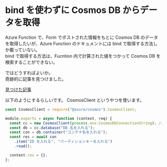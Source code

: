 # bind を使わずに Cosmos DB からデータを取得

Azure Function で、Form でポストされた情報をもとに Cosmos DB のデータを取得したいが、Azure Function のドキュメントには bind で取得する方法しか載っていない。  
bind で取得する方法は、Fucntion 内で計算された値をつかって Cosmos DB を検索することができない。

ではどうすればよいか。  
奇跡的に記事を見つけました。

[見つけた記事](https://www.simpletraveler.jp/2021/09/02/microsoftazure-functions-nodejs-delete-cosmosdb-document/)

以下のようにするらしいです。
CosmosClient というやつを使います。

```javascript
const CosmosClient = require("@azure/cosmos").CosmosClient;

module.exports = async function (context, req) {
  const cc = new CosmosClient(process.env.CosmosDbConnectionString); // 接続文字列を入れる
  const db = cc.database("DB 名を入れる");
  const con = db.container("コンテナ名を入れる");
  const res = await con
    .item("ID を入れる", "パーティションキーを入れる")
    .read();

  context.res = {};
};
```
